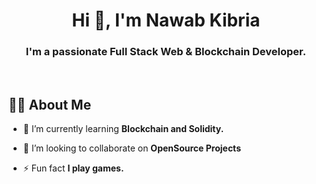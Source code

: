 <h1 align="center">Hi 👋, I'm Nawab Kibria</h1>
<h3 align="center">I'm a passionate Full Stack Web & Blockchain Developer.</h3>
<br />

## 🙋‍♂️ About Me

- 🌱 I’m currently learning **Blockchain and Solidity.**

- 👯 I’m looking to collaborate on **OpenSource Projects**

- ⚡ Fun fact **I play games.**

